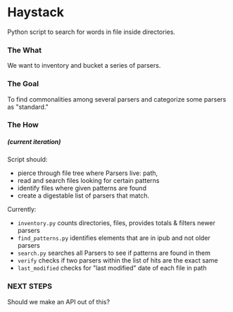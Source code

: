 # Haystack

Python script to search for words in file inside directories.

### The What

We want to inventory and bucket a series of parsers.

### The Goal

To find commonalities among several parsers and categorize some parsers as "standard."

### The How
##### (current iteration)

Script should:
- pierce through file tree where Parsers live: path,
- read and search files looking for certain patterns
- identify files where given patterns are found
- create a digestable list of parsers that match.

Currently: 

- `inventory.py` counts directories, files, provides totals & filters newer parsers
- `find_patterns.py` identifies elements that are in ipub and not older parsers
- `search.py` searches all Parsers to see if patterns are found in them
- `verify` checks if two parsers within the list of hits are the exact same
- `last_modified` checks for "last modified" date of each file in path

### NEXT STEPS

Should we make an API out of this?
